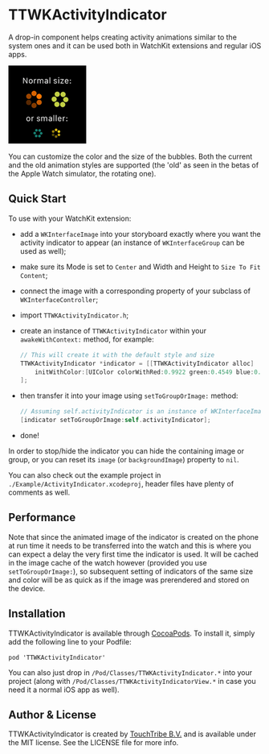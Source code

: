 # TTWKActivityIndicator

A drop-in component helps creating activity animations similar to the system ones and it can be used both in WatchKit extensions and regular iOS apps.

<img src="screenshot.gif" style="width: 155px" />

You can customize the color and the size of the bubbles. Both the current and the old animation styles are supported (the 'old' as seen in the betas of the Apple Watch simulator, the rotating one).

## Quick Start

To use with your WatchKit extension:

 - add a `WKInterfaceImage` into your storyboard exactly where you want the activity indicator to appear (an instance of `WKInterfaceGroup` can be used as well);

 - make sure its Mode is set to `Center` and Width and Height to `Size To Fit Content`;

 - connect the image with a corresponding property of your subclass of `WKInterfaceController`;

 - import `TTWKActivityIndicator.h`;

 - create an instance of `TTWKActivityIndicator` within your `awakeWithContext:` method, for example:

    ```objective-c
    // This will create it with the default style and size
    TTWKActivityIndicator *indicator = [[TTWKActivityIndicator alloc]
        initWithColor:[UIColor colorWithRed:0.9922 green:0.4549 blue:0.0000 alpha:1.0]
    ];
    ```

 - then transfer it into your image using `setToGroupOrImage:` method:

    ```objective-c
    // Assuming self.activityIndicator is an instance of WKInterfaceImage or WKInterfaceGroup
    [indicator setToGroupOrImage:self.activityIndicator];
    ```

 - done!
 
In order to stop/hide the indicator you can hide the containing image or group, or you can reset its `image` (or `backgroundImage`) property to `nil`.

You can also check out the example project in `./Example/ActivityIndicator.xcodeproj`, header files have plenty of comments as well.

## Performance

Note that since the animated image of the indicator is created on the phone at run time it needs to be transferred into the watch and this is where you can expect a delay the very first time the indicator is used. It will be cached in the image cache of the watch however (provided you use `setToGroupOrImage:`), so subsequent setting of indicators of the same size and color will be as quick as if the image was prerendered and stored on the device.

## Installation

TTWKActivityIndicator is available through [CocoaPods](http://cocoapods.org). To install
it, simply add the following line to your Podfile:

    pod 'TTWKActivityIndicator'

You can also just drop in `/Pod/Classes/TTWKActivityIndicator.*` into your project (along with `/Pod/Classes/TTWKActivityIndicatorView.*` in case you need it a normal iOS app as well).

## Author & License

TTWKActivityIndicator is created by [TouchTribe B.V.](http://www.touchtribe.nl) and is available under the MIT license. See the LICENSE file for more info.
